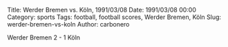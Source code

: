 Title: Werder Bremen vs. Köln, 1991/03/08
Date: 1991/03/08 00:00
Category: sports
Tags: football, football scores, Werder Bremen, Köln
Slug: werder-bremen-vs-koln
Author: carbonero


Werder Bremen 2 - 1 Köln
